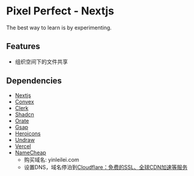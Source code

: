# Pixel Perfect - Nextjs

The best way to learn is by experimenting.

## Features

- 组织空间下的文件共享

## Dependencies

- [Nextjs](https://nextjs.org/)
- [Convex](https://docs.convex.dev/quickstart/nextjs)
- [Clerk](https://dashboard.clerk.com/sign-up)
- [Shadcn](https://ui.shadcn.com/docs)
- [Orate](https://www.orate.dev/)
- [Gsap](https://gsap.com/resources/get-started/#creating-an-animation)
- [Heroicons](https://heroicons.com/outline)
- [Undraw](https://undraw.co/)
- [Vercel](https://vercel.com/)
- [NameCheap](https://www.namecheap.com/)
  - 购买域名: yinleilei.com
  - 设置DNS，域名停泊到[Cloudflare：免费的SSL、全球CDN加速等服务](https://dash.cloudflare.com/)